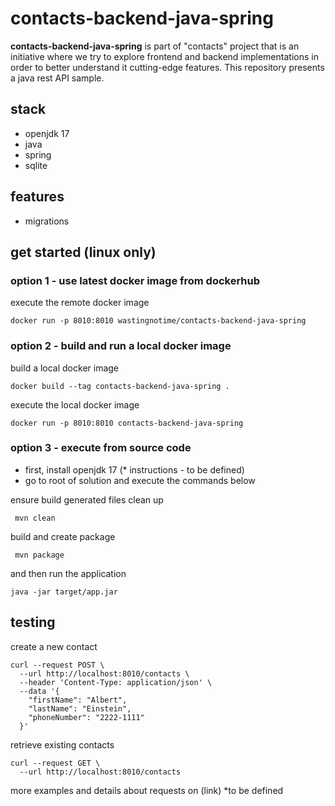 # contacts-backend-java-spring

**contacts-backend-java-spring** is part of "contacts" project that is an initiative where we try to explore frontend and backend implementations in order to better understand it cutting-edge features. This repository presents a java rest API sample.

## stack
* openjdk 17
* java
* spring
* sqlite

## features
* migrations


## get started (linux only)

### option 1 - use latest docker image from dockerhub

execute the remote docker image
```
docker run -p 8010:8010 wastingnotime/contacts-backend-java-spring
```

### option 2 - build and run a local docker image
build a local docker image
```
docker build --tag contacts-backend-java-spring .
```

execute the local docker image
```
docker run -p 8010:8010 contacts-backend-java-spring
```
### option 3 - execute from source code 

- first, install openjdk 17 (* instructions - to be defined)
- go to root of solution and execute the commands below

ensure build generated files clean up
```
 mvn clean
```

build and create package
```
 mvn package
```

and then run the application
```
java -jar target/app.jar
```

## testing
create a new contact
```
curl --request POST \
  --url http://localhost:8010/contacts \
  --header 'Content-Type: application/json' \
  --data '{
	"firstName": "Albert",
	"lastName": "Einstein",
	"phoneNumber": "2222-1111"
  }'
```

retrieve existing contacts
```
curl --request GET \
  --url http://localhost:8010/contacts
```
more examples and details about requests on (link) *to be defined
